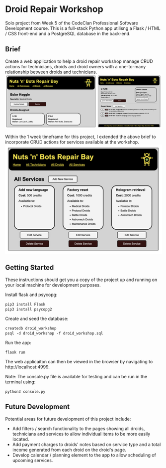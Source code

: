 # Droid Repair Workshop

Solo project from Week 5 of the CodeClan Professional Software Development course. This is a full-stack Python app utilisng a Flask / HTML / CSS front-end and a PostgreSQL database in the back-end.


## Brief
Create a web application to help a droid repair workshop manage CRUD actions for technicians, droids and droid owners with a one-to-many relationship between droids and technicians.
![Screenshot of the technician and droid pages](readme_images/droids_technicians.png?raw=true "Title")

Within the 1 week timeframe for this project, I extended the above brief to incorporate CRUD actions for services available at the workshop.
![Screenshot of the services page](readme_images/services.png?raw=true "Title")


## Getting Started
These instructions should get you a copy of the project up and running on your local machine for development purposes.

Install flask and psycopg:
```
pip3 install Flask
pip3 install psycopg2
```

Create and seed the database:
```
createdb droid_workshop
psql -d droid_workshop -f droid_workshop.sql
```

Run the app:
```
flask run
```

The web applicaiton can then be viewed in the browser by navigating to http://localhost:4999.


Note: The console.py file is available for testing and can be run in the terminal using:
```
python3 console.py
```


## Future Development
Potential areas for future development of this project include:
* Add filters / search functionality to the pages showing all droids, technicians and services to allow individual items to be more easily located.
* Add payment charges to droids' notes based on service type and a total income generated from each droid on the droid's page.
* Develop calendar / planning element to the app to allow scheduling of upcoming services.

